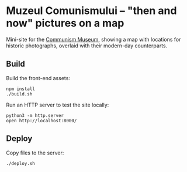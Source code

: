 # Muzeul Comunismului – "then and now" pictures on a map

Mini-site for the [Communism Museum](https://muzeulcomunismului.ro/), showing a map with locations for historic photographs, overlaid with their modern-day counterparts.

## Build
Build the front-end assets:
```shell
npm install
./build.sh
```

Run an HTTP server to test the site locally:
```shell
python3 -m http.server
open http://localhost:8000/
```

## Deploy
Copy files to the server:
```shell
./deploy.sh
```
